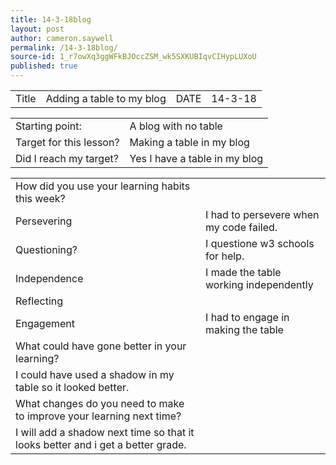 ```yaml
---
title: 14-3-18blog
layout: post
author: cameron.saywell
permalink: /14-3-18blog/
source-id: 1_r7owXq3ggWFkBJOccZSM_wk5SXKUBIqvCIHypLUXoU
published: true
---
```

<table>
  <tr>
    <td>Title</td>
    <td>Adding a table to my blog</td>
    <td>DATE</td>
    <td>14-3-18</td>
  </tr>
</table>


<table>
  <tr>
    <td>Starting point:</td>
    <td>A blog with no table</td>
  </tr>
  <tr>
    <td>Target for this lesson?</td>
    <td>Making a table in my blog</td>
  </tr>
  <tr>
    <td>Did I reach my target? </td>
    <td>
Yes I have a table in my blog</td>
  </tr>
</table>


<table>
  <tr>
    <td>How did you use your learning habits this week?</td>
    <td></td>
  </tr>
  <tr>
    <td>Persevering</td>
    <td>I had to persevere when my code failed.</td>
  </tr>
  <tr>
    <td>Questioning?</td>
    <td>I questione w3 schools for help.</td>
  </tr>
  <tr>
    <td>Independence</td>
    <td>I made the table working independently</td>
  </tr>
  <tr>
    <td>Reflecting</td>
    <td></td>
  </tr>
  <tr>
    <td>Engagement</td>
    <td>I had to engage in making the table</td>
  </tr>
  <tr>
    <td>What could have gone better in your learning?</td>
    <td></td>
  </tr>
  <tr>
    <td>I could have used a shadow in my table so it looked better.</td>
    <td></td>
  </tr>
  <tr>
    <td>What changes do you need to make to improve your learning next time?</td>
    <td></td>
  </tr>
  <tr>
    <td>I will add a shadow next time so that it looks better and i get a better grade.</td>
    <td></td>
  </tr>
</table>


